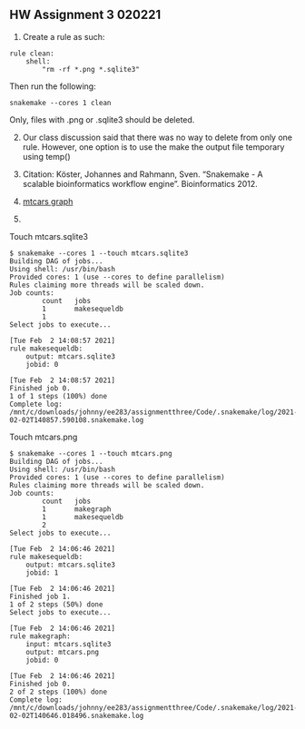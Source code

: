 ## HW Assignment 3 020221

1) Create a rule as such: 
```
rule clean: 
	shell: 
		"rm -rf *.png *.sqlite3"
```
Then run the following: 
```
snakemake --cores 1 clean
```
Only, files with .png or .sqlite3 should be deleted. 

2) Our class discussion said that there was no way to delete from only one rule. However, one option is to use the make the output file temporary using temp() 

3) Citation: Köster, Johannes and Rahmann, Sven. “Snakemake - A scalable bioinformatics workflow engine”. Bioinformatics 2012.

4) [mtcars graph](mtcars.png)

5) 

Touch mtcars.sqlite3

```
$ snakemake --cores 1 --touch mtcars.sqlite3
Building DAG of jobs...
Using shell: /usr/bin/bash
Provided cores: 1 (use --cores to define parallelism)
Rules claiming more threads will be scaled down.
Job counts:
        count   jobs
        1       makesequeldb
        1
Select jobs to execute...

[Tue Feb  2 14:08:57 2021]
rule makesequeldb:
    output: mtcars.sqlite3
    jobid: 0

[Tue Feb  2 14:08:57 2021]
Finished job 0.
1 of 1 steps (100%) done
Complete log: /mnt/c/downloads/johnny/ee283/assignmentthree/Code/.snakemake/log/2021-02-02T140857.590108.snakemake.log
```

Touch mtcars.png

```
$ snakemake --cores 1 --touch mtcars.png
Building DAG of jobs...
Using shell: /usr/bin/bash
Provided cores: 1 (use --cores to define parallelism)
Rules claiming more threads will be scaled down.
Job counts:
        count   jobs
        1       makegraph
        1       makesequeldb
        2
Select jobs to execute...

[Tue Feb  2 14:06:46 2021]
rule makesequeldb:
    output: mtcars.sqlite3
    jobid: 1

[Tue Feb  2 14:06:46 2021]
Finished job 1.
1 of 2 steps (50%) done
Select jobs to execute...

[Tue Feb  2 14:06:46 2021]
rule makegraph:
    input: mtcars.sqlite3
    output: mtcars.png
    jobid: 0

[Tue Feb  2 14:06:46 2021]
Finished job 0.
2 of 2 steps (100%) done
Complete log: /mnt/c/downloads/johnny/ee283/assignmentthree/Code/.snakemake/log/2021-02-02T140646.018496.snakemake.log
```
